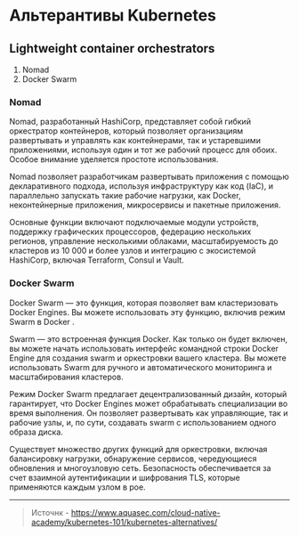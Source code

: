# Альтерантивы Kubernetes
## Lightweight container orchestrators
1. Nomad
2. Docker Swarm

### Nomad
Nomad, разработанный HashiCorp, представляет собой гибкий оркестратор контейнеров, который позволяет организациям развертывать и управлять как контейнерами, 
так и устаревшими приложениями, используя один и тот же рабочий процесс для обоих. Особое внимание уделяется простоте использования. 

Nomad позволяет разработчикам развертывать приложения с помощью декларативного подхода, используя инфраструктуру как код (IaC), 
и параллельно запускать такие рабочие нагрузки, как Docker, неконтейнерные приложения, микросервисы и пакетные приложения. 

Основные функции включают подключаемые модули устройств, поддержку графических процессоров, федерацию нескольких регионов, 
управление несколькими облаками, масштабируемость до кластеров из 10 000 и более узлов и интеграцию с экосистемой HashiCorp, включая Terraform, Consul и Vault.

### Docker Swarm
Docker Swarm — это функция, которая позволяет вам кластеризовать Docker Engines. Вы можете использовать эту функцию, включив режим Swarm в Docker .  

Swarm — это встроенная функция Docker. Как только он будет включен, вы можете начать использовать интерфейс командной строки Docker Engine 
для создания swarm и оркестровки вашего кластера. Вы можете использовать Swarm для ручного и автоматического мониторинга и масштабирования кластеров.

Режим Docker Swarm предлагает децентрализованный дизайн, который гарантирует, что Docker Engines может обрабатывать специализации во время выполнения. 
Он позволяет развертывать как управляющие, так и рабочие узлы, и, по сути, создавать swarm с использованием одного образа диска.

Существует множество других функций для оркестровки, включая балансировку нагрузки, обнаружение сервисов, чередующиеся обновления и многоузловую сеть. 
Безопасность обеспечивается за счет взаимной аутентификации и шифрования TLS, которые применяются каждым узлом в рое.

___
> Источнк - https://www.aquasec.com/cloud-native-academy/kubernetes-101/kubernetes-alternatives/
